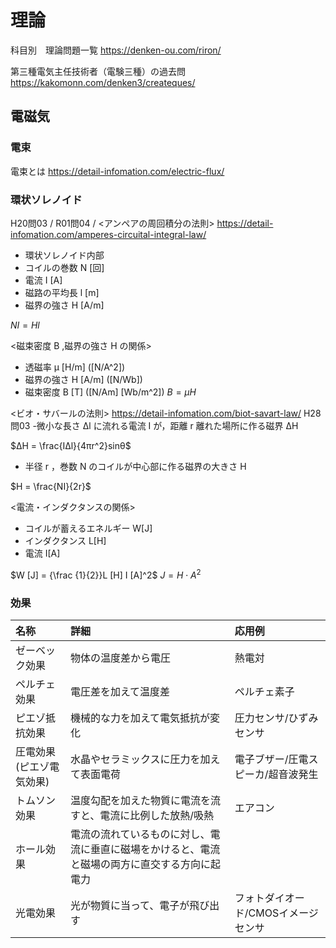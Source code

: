 # 理論


科目別　理論問題一覧
https://denken-ou.com/riron/

第三種電気主任技術者（電験三種）の過去問
https://kakomonn.com/denken3/createques/


## 電磁気
### 電束
電束とは
https://detail-infomation.com/electric-flux/

### 環状ソレノイド
H20問03 / R01問04 / 
<アンペアの周回積分の法則>
https://detail-infomation.com/amperes-circuital-integral-law/
- 環状ソレノイド内部
- コイルの巻数 N [回]
- 電流 I [A]
- 磁路の平均長 l [m]
- 磁界の強さ H [A/m]

$NI = Hl$


<磁束密度 B ,磁界の強さ H の関係>
- 透磁率 μ [H/m] ([N/A^2])
- 磁界の強さ H [A/m] ([N/Wb])
- 磁束密度 B [T] ([N/Am] [Wb/m^2])
$B = μH$

<ビオ・サバールの法則>
https://detail-infomation.com/biot-savart-law/
H28問03
-微小な長さ Δl に流れる電流 I が，距離 r 離れた場所に作る磁界 ΔH 

$ΔH = \frac{IΔl}{4πr^2}sinθ$

- 半径 r ，巻数 N のコイルが中心部に作る磁界の大きさ H

$H = \frac{NI}{2r}$

<電流・インダクタンスの関係>
- コイルが蓄えるエネルギー W[J]
- インダクタンス L[H] 
- 電流 I[A]

$W [J] = {\frac {1}{2}}L [H] I [A]^2$
$J = H\cdot A^{2}$

### 効果
|名称|詳細|応用例|
|:--|:--|:--|
|ゼーベック効果| 物体の温度差から電圧 | 熱電対      |
|ペルチェ効果  | 電圧差を加えて温度差 | ペルチェ素子 |
|ピエゾ抵抗効果|機械的な力を加えて電気抵抗が変化|圧力センサ/ひずみセンサ|
|圧電効果(ピエゾ電気効果)|水晶やセラミックスに圧力を加えて表面電荷| 電子ブザー/圧電スピーカ/超音波発生|
|トムソン効果|温度勾配を加えた物質に電流を流すと、電流に比例した放熱/吸熱|エアコン|
|ホール効果|電流の流れているものに対し、電流に垂直に磁場をかけると、電流と磁場の両方に直交する方向に起電力||磁場の検出/半導体の電気的特性の測定|
|光電効果|光が物質に当って、電子が飛び出す|フォトダイオード/CMOSイメージセンサ|
